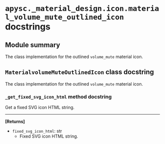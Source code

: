 # `apysc._material_design.icon.material_volume_mute_outlined_icon` docstrings

## Module summary

The class implementation for the outlined `volume_mute` material icon.

## `MaterialvolumeMuteOutlinedIcon` class docstring

The class implementation for the outlined `volume_mute` material icon.

### `_get_fixed_svg_icon_html` method docstring

Get a fixed SVG icon HTML string.<hr>

**[Returns]**

- `fixed_svg_icon_html`: str
  - Fixed SVG icon HTML string.